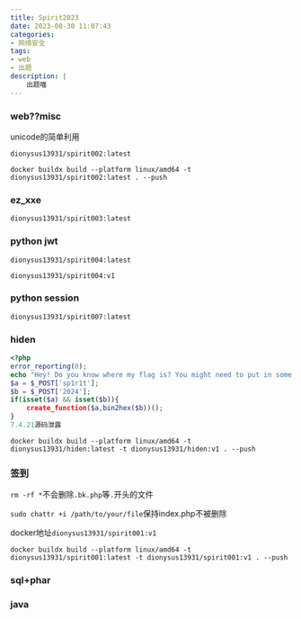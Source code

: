 ```yaml
---
title: Spirit2023
date: 2023-08-30 11:07:43
categories:
- 网络安全
tags:
- web 
- 出题
description: |
    出题喵
---
```


### web??misc

unicode的简单利用

`dionysus13931/spirit002:latest`

`docker buildx build --platform linux/amd64 -t dionysus13931/spirit002:latest . --push`

### ez_xxe

`dionysus13931/spirit003:latest`

### python jwt

`dionysus13931/spirit004:latest`

`dionysus13931/spirit004:v1`

### python session

`dionysus13931/spirit007:latest`

### hiden

```php
<?php
error_reporting(0);
echo "Hey! Do you know where my flag is? You might need to put in some effort to find it.";
$a = $_POST['sp1r1t'];
$b = $_POST['2024'];
if(isset($a) && isset($b)){
    create_function($a,bin2hex($b))();
}
7.4.21源码泄露
```

`docker buildx build --platform linux/amd64 -t dionysus13931/hiden:latest -t dionysus13931/hiden:v1 . --push`

### 签到

`rm -rf *`不会删除`.bk.php`等`.`开头的文件

`sudo chattr +i /path/to/your/file`保持index.php不被删除

docker地址`dionysus13931/spirit001:v1`

`docker buildx build --platform linux/amd64 -t dionysus13931/spirit001:latest -t dionysus13931/spirit001:v1 . --push`

### sql+phar

### java
